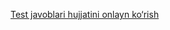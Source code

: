 [Test javoblari hujjatini onlayn ko‘rish](https://docs.google.com/document/d/1ieDbf_4XRRwMdQ-P-KY94hKMuHZYYgqJ9B2qTIv_FvI/view)
